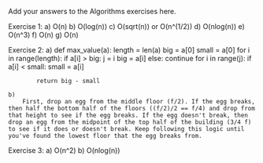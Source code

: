 Add your answers to the Algorithms exercises here.

Exercise 1:
    a) O(n)
    b) O(log(n))
    c) O(sqrt(n)) or O(n^(1/2))
    d) O(nlog(n))
    e) O(n^3)
    f) O(n)
    g) O(n)

Exercise 2:
    a)
        def max_value(a):
            length = len(a)
            big = a[0]
            small = a[0]
            for i in range(length):
                if a[i] > big:
                    j = i
                    big = a[i]
                else:
                    continue
            for i in range(j):
                if a[i] < small:
                    small = a[i]

            return big - small

    b)
        First, drop an egg from the middle floor (f/2). If the egg breaks, then half the bottom half of the floors ((f/2)/2 == f/4) and drop from that height to see if the egg breaks. If the egg doesn't break, then drop an egg from the midpoint of the top half of the building (3/4 f) to see if it does or doesn't break. Keep following this logic until you've found the lowest floor that the egg breaks from.

Exercise 3:
    a) O(n^2)
    b) O(nlog(n))
